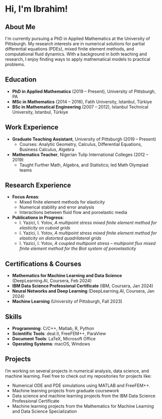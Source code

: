 # Hi, I'm Ibrahim! 

## About Me
I'm currently pursuing a PhD in Applied Mathematics at the University of Pittsburgh. My research interests are in numerical solutions for partial differential equations (PDEs), mixed finite element methods, and computational fluid dynamics. With a background in both teaching and research, I enjoy finding ways to apply mathematical models to practical problems.

## Education
- **PhD in Applied Mathematics** (2019 – Present), University of Pittsburgh, PA
- **MSc in Mathematics** (2014 – 2016), Fatih University, Istanbul, Türkiye
- **BSc in Mathematical Engineering** (2007 – 2012), Istanbul Technical University, Istanbul, Türkiye

## Work Experience
- **Graduate Teaching Assistant**, University of Pittsburgh (2019 – Present)
  - Courses: Analytic Geometry, Calculus, Differential Equations, Business Calculus, Algebra
- **Mathematics Teacher**, Nigerian Tulip International Colleges (2012 – 2019)
  - Taught Further Math, Algebra, and Statistics; led Math Olympiad teams

## Research Experience
- **Focus Areas**: 
  - Mixed finite element methods for elasticity
  - Numerical stability and error analysis
  - Interactions between fluid flow and poroelastic media
- **Publications in Progress**:
  - I. Yazici, I. Yotov, *A multipoint stress mixed finite element method for elasticity on cuboid grids*
  - I. Yazici, I. Yotov, *A multipoint stress mixed finite element method for elasticity on distorted quadrilateral grids*
  - I. Yazici, I. Yotov, *A coupled multipoint stress – multipoint flux mixed finite element method for the Biot system of poroelasticity*

## Certifications & Courses
- **Mathematics for Machine Learning and Data Science** (DeepLearning.AI, Coursera, Feb 2024)
- **IBM Data Science Professional Certificate** (IBM, Coursera, Jan 2024)
- **Neural Networks and Deep Learning** (DeepLearning.AI, Coursera, Jan 2024)
- **Machine Learning** (University of Pittsburgh, Fall 2023)

## Skills
- **Programming**: C/C++, Matlab, R, Python
- **Scientific Tools**: deal.II, FreeFEM++, ParaView
- **Document Tools**: LaTeX, Microsoft Office
- **Operating Systems**: macOS, Windows

## Projects  
I’m working on several projects in numerical analysis, data science, and machine learning. Feel free to check out my repositories for projects like:  
- Numerical ODE and PDE simulations using MATLAB and FreeFEM++.  
- Machine learning projects from graduate coursework  
- Data science and machine learning projects from the IBM Data Science Professional Certificate  
- Machine learning projects from the Mathematics for Machine Learning and Data Science Specialization

